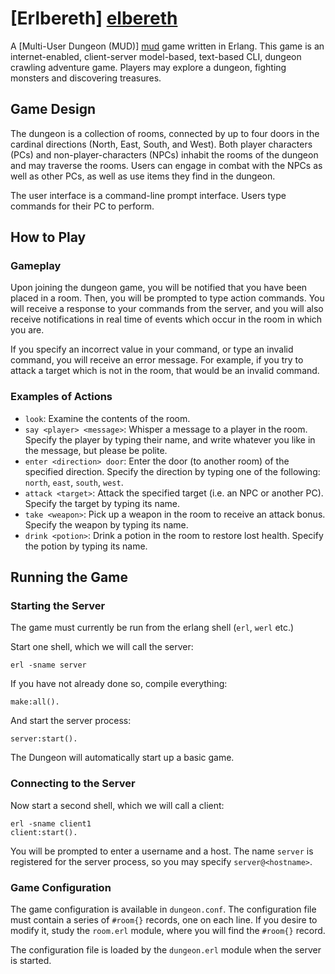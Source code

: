 ﻿# [Erlbereth] [elbereth]

A [Multi-User Dungeon (MUD)] [mud] game written in Erlang. This game is an internet-enabled, client-server model-based, text-based CLI, dungeon crawling adventure game. Players may explore a dungeon, fighting monsters and discovering treasures.

## Game Design

The dungeon is a collection of rooms, connected by up to four doors in the cardinal directions (North, East, South, and West). Both player characters (PCs) and non-player-characters (NPCs) inhabit the rooms of the dungeon and may traverse the rooms. Users can engage in combat with the NPCs as well as other PCs, as well as use items they find in the dungeon.

The user interface is a command-line prompt interface. Users type commands for their PC to perform.

## How to Play

### Gameplay

Upon joining the dungeon game, you will be notified that you have been placed in a room. Then, you will be prompted to type action commands. You will receive a response to your commands from the server, and you will also receive notifications in real time of events which occur in the room in which you are.

If you specify an incorrect value in your command, or type an invalid command, you will receive an error message. For example, if you try to attack a target which is not in the room, that would be an invalid command.

### Examples of Actions

* `look`: Examine the contents of the room.
* `say <player> <message>`: Whisper a message to a player in the room. Specify the player by typing their name, and write whatever you like in the message, but please be polite.
* `enter <direction> door`: Enter the door (to another room) of the specified direction. Specify the direction by typing one of the following: `north`, `east`, `south`, `west`.
* `attack <target>`: Attack the specified target (i.e. an NPC or another PC). Specify the target by typing its name.
* `take <weapon>`: Pick up a weapon in the room to receive an attack bonus. Specify the weapon by typing its name.
* `drink <potion>`: Drink a potion in the room to restore lost health. Specify the potion by typing its name.


## Running the Game

### Starting the Server

The game must currently be run from the erlang shell (`erl`, `werl` etc.)

Start one shell, which we will call the server:

	erl -sname server

If you have not already done so, compile everything:

	make:all().

And start the server process:

	server:start().

The Dungeon will automatically start up a basic game.

### Connecting to the Server

Now start a second shell, which we will call a client:

	erl -sname client1
	client:start().

You will be prompted to enter a username and a host. The name `server` is registered for the server process, so you may specify `server@<hostname>`.


### Game Configuration

The game configuration is available in `dungeon.conf`. The configuration file must contain a series of `#room{}` records, one on each line. If you desire to modify it, study the `room.erl` module, where you will find the `#room{}` record.

The configuration file is loaded by the `dungeon.erl` module when the server is started.




[elbereth]: http://nethack.wikia.com/wiki/Elbereth
[mud]: http://en.wikipedia.org/wiki/MUD
